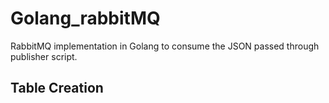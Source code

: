 # Golang_rabbitMQ
RabbitMQ implementation in Golang to consume the JSON passed through publisher script.

## Table Creation 
